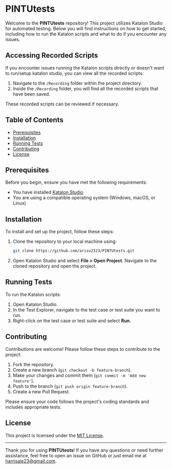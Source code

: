# PINTUtests

Welcome to the **PINTUtests** repository! 
This project utilizes Katalon Studio for automated testing. 
Below you will find instructions on how to get started, including how to run the Katalon scripts and what to do if you encounter any issues.

## Accessing Recorded Scripts

If you encounter issues running the Katalon scripts directly or doesn't want to run/setup katalon studio, you can view all the recorded scripts:

1. Navigate to the `/Recording` folder within the project directory.
2. Inside the `/Recording` folder, you will find all the recorded scripts that have been saved.

These recorded scripts can be reviewed if necessary.

## Table of Contents

- [Prerequisites](#prerequisites)
- [Installation](#installation)
- [Running Tests](#running-tests)
- [Contributing](#contributing)
- [License](#license)

## Prerequisites

Before you begin, ensure you have met the following requirements:

- You have installed [Katalon Studio](https://www.katalon.com/)
- You are using a compatible operating system (Windows, macOS, or Linux)

## Installation

To install and set up the project, follow these steps:

1. Clone the repository to your local machine using:

    ```bash
    git clone https://github.com/arisu2323/PINTUtests.git
    ```

2. Open Katalon Studio and select **File > Open Project**. Navigate to the cloned repository and open the project.

## Running Tests

To run the Katalon scripts:

1. Open Katalon Studio.
2. In the Test Explorer, navigate to the test case or test suite you want to run.
3. Right-click on the test case or test suite and select **Run**.

## Contributing

Contributions are welcome! Please follow these steps to contribute to the project:

1. Fork the repository.
2. Create a new branch (`git checkout -b feature-branch`).
3. Make your changes and commit them (`git commit -m 'Add new feature'`).
4. Push to the branch (`git push origin feature-branch`).
5. Create a new Pull Request.

Please ensure your code follows the project's coding standards and includes appropriate tests.

## License

This project is licensed under the [MIT License](LICENSE).

---

Thank you for using **PINTUtests**! If you have any questions or need further assistance, feel free to open an issue on GitHub or just email me at harrisaje23@gmail.com.
